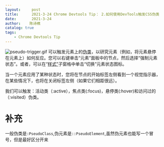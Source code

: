 ```yaml
---
layout:     post
title:      2021-3-24 Chrome Devtools Tip： 2.如何使用DevTools触发CSS伪类
date:       2021-3-24
author:    陈诗樵
catalog: true
tags:
    - Chrome Devtools Tip
---
```


![pseudo-trigger.gif](https://upload-images.jianshu.io/upload_images/8156292-fe137965f93360e7.gif?imageMogr2/auto-orient/strip)
可以触发元素上的[伪类](https://developer.mozilla.org/en-US/docs/Web/CSS/Pseudo-classes)，以研究元素（例如，将元素悬停在元素上）如何反应。您可以右键单击“元素”面板中的节点，然后选择“强制元素状态”。或者，可以在“[样式”](https://developers.google.com/web/tools/chrome-devtools/inspect-styles)子窗格中单击“切换”元素状态图标。

当一个元素应用了某种状态时，您将在节点的开始标签左侧看到一个视觉指示器，在某些情况下，也将在关闭标签左侧（如果它们相距很远）。

我们可以触发：活动类（:active），焦点类(:focus)，悬停类(:hover)和访问过的（:visited）伪类。

# 补充
一般伪类是`:PseudoClass`,伪元素是`::PseudoElement`,虽然伪元素也能写一个冒号，但是最好区分开来